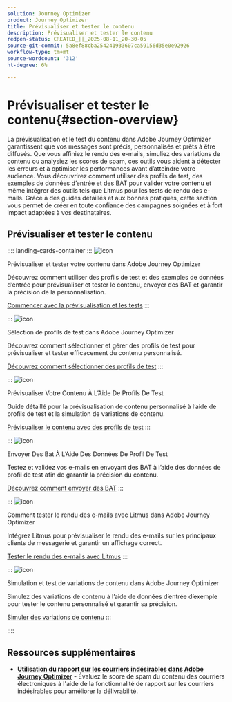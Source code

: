 ```yaml
---
solution: Journey Optimizer
product: Journey Optimizer
title: Prévisualiser et tester le contenu
description: Prévisualiser et tester le contenu
redpen-status: CREATED_||_2025-08-11_20-30-05
source-git-commit: 5a8ef88cba254241933607ca59156d35e0e92926
workflow-type: tm+mt
source-wordcount: '312'
ht-degree: 6%

---
```



# Prévisualiser et tester le contenu{#section-overview}

La prévisualisation et le test du contenu dans Adobe Journey Optimizer garantissent que vos messages sont précis, personnalisés et prêts à être diffusés. Que vous affiniez le rendu des e-mails, simuliez des variations de contenu ou analysiez les scores de spam, ces outils vous aident à détecter les erreurs et à optimiser les performances avant d’atteindre votre audience. Vous découvrirez comment utiliser des profils de test, des exemples de données d’entrée et des BAT pour valider votre contenu et même intégrer des outils tels que Litmus pour les tests de rendu des e-mails. Grâce à des guides détaillés et aux bonnes pratiques, cette section vous permet de créer en toute confiance des campagnes soignées et à fort impact adaptées à vos destinataires.

## Prévisualiser et tester le contenu

:::: landing-cards-container
:::
![icon](https://cdn.experienceleague.adobe.com/icons/circle-play.svg?lang=fr)

Prévisualiser et tester votre contenu dans Adobe Journey Optimizer

Découvrez comment utiliser des profils de test et des exemples de données d’entrée pour prévisualiser et tester le contenu, envoyer des BAT et garantir la précision de la personnalisation.

[Commencer avec la prévisualisation et les tests](../using/content-management/preview-test.md)
:::

:::
![icon](https://cdn.experienceleague.adobe.com/icons/list-check.svg?lang=fr)

Sélection de profils de test dans Adobe Journey Optimizer

Découvrez comment sélectionner et gérer des profils de test pour prévisualiser et tester efficacement du contenu personnalisé.

[Découvrez comment sélectionner des profils de test](../using/content-management/test-profiles.md)
:::

:::
![icon](https://cdn.experienceleague.adobe.com/icons/bullseye.svg?lang=fr)

Prévisualiser Votre Contenu À L’Aide De Profils De Test

Guide détaillé pour la prévisualisation de contenu personnalisé à l’aide de profils de test et la simulation de variations de contenu.

[Prévisualiser le contenu avec des profils de test](../using/content-management/preview.md)
:::

:::
![icon](https://cdn.experienceleague.adobe.com/icons/envelope.svg?lang=fr)

Envoyer Des Bat À L’Aide Des Données De Profil De Test

Testez et validez vos e-mails en envoyant des BAT à l’aide des données de profil de test afin de garantir la précision du contenu.

[Découvrez comment envoyer des BAT](../using/content-management/proofs.md)
:::

:::
![icon](https://cdn.experienceleague.adobe.com/icons/eye.svg?lang=fr)

Comment tester le rendu des e-mails avec Litmus dans Adobe Journey Optimizer

Intégrez Litmus pour prévisualiser le rendu des e-mails sur les principaux clients de messagerie et garantir un affichage correct.

[Tester le rendu des e-mails avec Litmus](../using/content-management/rendering.md)
:::

:::
![icon](https://cdn.experienceleague.adobe.com/icons/code-branch.svg?lang=fr)

Simulation et test de variations de contenu dans Adobe Journey Optimizer

Simulez des variations de contenu à l’aide de données d’entrée d’exemple pour tester le contenu personnalisé et garantir sa précision.

[Simuler des variations de contenu](../using/test-approve/simulate-sample-input.md)
:::

::::


## Ressources supplémentaires

- **[Utilisation du rapport sur les courriers indésirables dans Adobe Journey Optimizer](../using/content-management/spam-report.md)** - Évaluez le score de spam du contenu des courriers électroniques à l&#39;aide de la fonctionnalité de rapport sur les courriers indésirables pour améliorer la délivrabilité.
